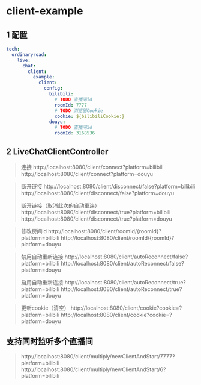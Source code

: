 # client-example

## 1 配置

```yaml
tech:
  ordinaryroad:
    live:
      chat:
        client:
          example:
            client:
              config:
                bilibili:
                  # TODO 直播间id
                  roomId: 7777
                  # TODO 浏览器Cookie
                  cookie: ${bilibiliCookie:}
                douyu:
                  # TODO 直播间id
                  roomId: 3168536
```

## 2 LiveChatClientController

> 连接
> http://localhost:8080/client/connect?platform=bilibili
> http://localhost:8080/client/connect?platform=douyu

> 断开链接
> http://localhost:8080/client/disconnect/false?platform=bilibili
> http://localhost:8080/client/disconnect/false?platform=douyu
>
> 断开链接（取消此次的自动重连）
> http://localhost:8080/client/disconnect/true?platform=bilibili
> http://localhost:8080/client/disconnect/true?platform=douyu

> 修改房间id
> http://localhost:8080/client/roomId/{roomId}?platform=bilibili
> http://localhost:8080/client/roomId/{roomId}?platform=douyu

> 禁用自动重新连接
> http://localhost:8080/client/autoReconnect/false?platform=bilibili
> http://localhost:8080/client/autoReconnect/false?platform=douyu
>
> 启用自动重新连接
> http://localhost:8080/client/autoReconnect/true?platform=bilibili
> http://localhost:8080/client/autoReconnect/true?platform=douyu

> 更新cookie（清空）
> http://localhost:8080/client/cookie?cookie=?platform=bilibili
> http://localhost:8080/client/cookie?cookie=?platform=douyu

## 支持同时监听多个直播间

> http://localhost:8080/client/multiply/newClientAndStart/7777?platform=bilibili
> http://localhost:8080/client/multiply/newClientAndStart/6?platform=bilibili
